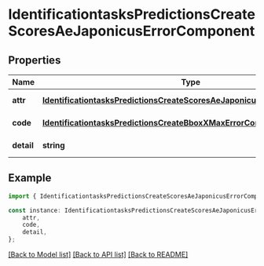 # IdentificationtasksPredictionsCreateScoresAeJaponicusErrorComponent


## Properties

Name | Type | Description | Notes
------------ | ------------- | ------------- | -------------
**attr** | [**IdentificationtasksPredictionsCreateScoresAeJaponicusErrorComponentAttr**](IdentificationtasksPredictionsCreateScoresAeJaponicusErrorComponentAttr.md) |  | [default to undefined]
**code** | [**IdentificationtasksPredictionsCreateBboxXMaxErrorComponentCode**](IdentificationtasksPredictionsCreateBboxXMaxErrorComponentCode.md) |  | [default to undefined]
**detail** | **string** |  | [default to undefined]

## Example

```typescript
import { IdentificationtasksPredictionsCreateScoresAeJaponicusErrorComponent } from 'mosquito-alert';

const instance: IdentificationtasksPredictionsCreateScoresAeJaponicusErrorComponent = {
    attr,
    code,
    detail,
};
```

[[Back to Model list]](../README.md#documentation-for-models) [[Back to API list]](../README.md#documentation-for-api-endpoints) [[Back to README]](../README.md)
